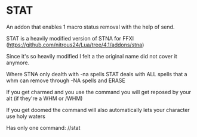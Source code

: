 # STAT
An addon that enables 1 macro status removal with the help of send.

STAT is a heavily modified version of STNA for FFXI (https://github.com/nitrous24/Lua/tree/4.1/addons/stna)

Since it's so heavily modified I felt a the original name did not cover it anymore.

Where STNA only dealth with -na spells STAT deals with ALL spells that a whm can remove through -NA spells and ERASE

If you get charmed and you use the command you will get reposed by your alt (if they're a WHM or /WHM)

If you get doomed the command will also automatically lets your character use holy waters

Has only one command: //stat

